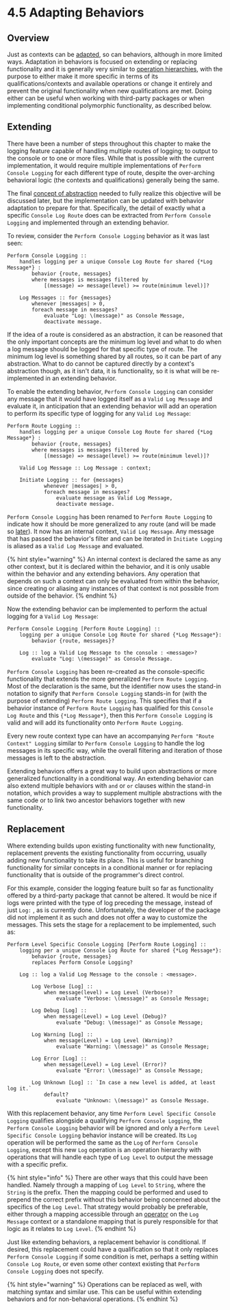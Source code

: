 # 4.5 Adapting Behaviors

## Overview

Just as contexts can be [adapted](../chapter-2-creating-context/2.3-adaptation.md), so can behaviors, although in more limited ways. Adaptation in behaviors is focused on extending or replacing functionality and it is generally very similar to [operation hierarchies](../chapter-3-evaluating-with-operations/3.3-operation-hierarchies.md), with the purpose to either make it more specific in terms of its qualifications/contexts and available operations or change it entirely and prevent the original functionality when new qualifications are met. Doing either can be useful when working with third-party packages or when implementing conditional polymorphic functionality, as described below.

## Extending

There have been a number of steps throughout this chapter to make the logging feature capable of handling multiple routes of logging; to output to the console or to one or more files. While that is possible with the current implementation, it would require multiple implementations of `Perform Console Logging` for each different type of route, despite the over-arching behavioral logic (the contexts and qualifications) generally being the same.

The final [concept of abstraction](../chapter-6-abstracting-contexts/6.1-contracts.md#abstracting-behavior-contexts) needed to fully realize this objective will be discussed later, but the implementation can be updated with behavior adaptation to prepare for that. Specifically, the detail of exactly what a specific `Console Log Route` does can be extracted from `Perform Console Logging` and implemented through an extending behavior.

To review, consider the `Perform Console Logging` behavior as it was last seen:

```
Perform Console Logging :: 
    handles logging per a unique Console Log Route for shared {*Log Message*} : 
        behavior {route, messages}
        where messages is messages filtered by
            [(message) => message(level) >= route(minimum level)]?
    
    Log Messages :: for {messages}
        whenever |messages| > 0,
        foreach message in messages?
            evaluate "Log: \(message)" as Console Message,
            deactivate message.
```

If the idea of a route is considered as an abstraction, it can be reasoned that the only important concepts are the minimum log level and what to do when a log message should be logged for that specific type of route. The minimum log level is something shared by all routes, so it can be part of any abstraction. What to do cannot be captured directly by a context's abstraction though, as it isn't data, it is functionality, so it is what will be re-implemented in an extending behavior.

To enable the extending behavior, `Perform Console Logging` can consider any message that it would have logged itself as a `Valid Log Message` and evaluate it, in anticipation that an extending behavior will add an operation to perform its specific type of logging for any `Valid Log Message`:

```
Perform Route Logging :: 
    handles logging per a unique Console Log Route for shared {*Log Message*} : 
        behavior {route, messages}
        where messages is messages filtered by
            [(message) => message(level) >= route(minimum level)]?
    
    Valid Log Message :: Log Message : context;
    
    Initiate Logging :: for {messages} 
            whenever |messages| > 0, 
            foreach message in messages?
                evaluate message as Valid Log Message,
                deactivate message.
```

`Perform Console Logging` has been renamed to `Perform Route Logging` to indicate how it should be more generalized to any route (and will be made so [later](../chapter-6-abstracting-contexts/6.1-contracts.md#abstracting-behavior-contexts)). It now has an internal context, `Valid Log Message`. Any message that has passed the behavior's filter and can be iterated in `Initiate Logging` is aliased as a `Valid Log Message` and evaluated.

{% hint style="warning" %}
An internal context is declared the same as any other context, but it is declared within the behavior, and it is only usable within the behavior and any extending behaviors. Any operation that depends on such a context can only be evaluated from within the behavior, since creating or aliasing any instances of that context is not possible from outside of the behavior.
{% endhint %}

Now the extending behavior can be implemented to perform the actual logging for a `Valid Log Message`:

```
Perform Console Logging [Perform Route Logging] ::
    logging per a unique Console Log Route for shared {*Log Message*}: 
        behavior {route, messages}?
        
    Log :: log a Valid Log Message to the console : <message>?
        evaluate "Log: \(message)" as Console Message.
```

`Perform Console Logging` has been re-created as the console-specific functionality that extends the more generalized `Perform Route Logging`. Most of the declaration is the same, but the identifier now uses the stand-in notation to signify that `Perform Console Logging` stands-in for (with the purpose of extending) `Perform Route Logging`. This specifies that if a behavior instance of `Perform Route Logging` has qualified for this `Console Log Route` and this `{*Log Message*}`, then this `Perform Console Logging` is valid and will add its functionality onto `Perform Route Logging`.

Every new route context type can have an accompanying `Perform "Route Context" Logging` similar to `Perform Console Logging` to handle the log messages in its specific way, while the overall filtering and iteration of those messages is left to the abstraction.

Extending behaviors offers a great way to build upon abstractions or more generalized functionality in a conditional way. An extending behavior can also extend multiple behaviors with `and` or `or` clauses within the stand-in notation, which provides a way to supplement multiple abstractions with the same code or to link two ancestor behaviors together with new functionality.



## Replacement

Where extending builds upon existing functionality with new functionality, replacement prevents the existing functionality from occurring, usually adding new functionality to take its place. This is useful for branching functionality for similar concepts in a conditional manner or for replacing functionality that is outside of the programmer's direct control.

For this example, consider the logging feature built so far as functionality offered by a third-party package that cannot be altered. It would be nice if logs were printed with the type of log preceding the message, instead of just `Log:` , as is currently done. Unfortunately, the developer of the package did not implement it as such and does not offer a way to customize the messages. This sets the stage for a replacement to be implemented, such as:

```
Perform Level Specific Console Logging [Perform Route Logging] ::
    logging per a unique Console Log Route for shared {*Log Message*}: 
        behavior {route, messages}
        replaces Perform Console Logging?
        
    Log :: log a Valid Log Message to the console : <message>.
    
        Log Verbose [Log] :: 
            when message(level) = Log Level (Verbose)?
                evaluate "Verbose: \(message)" as Console Message;
        
        Log Debug [Log] :: 
            when message(Level) = Log Level (Debug)?
                evaluate "Debug: \(message)" as Console Message;
        
        Log Warning [Log] :: 
            when message(Level) = Log Level (Warning)?
                evaluate "Warning: \(message)" as Console Message;
        
        Log Error [Log] :: 
            when message(Level) = Log Level (Error)?
                evaluate "Error: \(message)" as Console Message;
        
        Log Unknown [Log] :: `In case a new level is added, at least log it.`
            default?
                evaluate "Unknown: \(message)" as Console Message.
```

With this replacement behavior, any time `Perform Level Specific Console Logging` qualifies alongside a qualifying `Perform Console Logging`, the `Perform Console Logging` behavior will be ignored and only a `Perform Level Specific Console Logging` behavior instance will be created. Its `Log` operation will be performed the same as the `Log` of `Perform Console Logging`, except this new `Log` operation is an operation hierarchy with operations that will handle each type of `Log Level` to output the message with a specific prefix.

{% hint style="info" %}
There are other ways that this could have been handled. Namely through a mapping of `Log Level` to `String`, where the `String` is the prefix. Then the mapping could be performed and used to prepend the correct prefix without this behavior being concerned about the specifics of the `Log Level`. That strategy would probably be preferable, either through a mapping accessible through an [operator](../chapter-2-creating-context/2.2-decorators.md#operators) on the `Log Message` context or a standalone mapping that is purely responsible for that logic as it relates to `Log Level`.
{% endhint %}

Just like extending behaviors, a replacement behavior is conditional. If desired, this replacement could have a qualification so that it only replaces `Perform Console Logging` if some condition is met, perhaps a setting within `Console Log Route`, or even some other context existing that `Perform Console Logging` does not specify.

{% hint style="warning" %}
Operations can be replaced as well, with matching syntax and similar use. This can be useful within extending behaviors and for non-behavioral operations.
{% endhint %}
